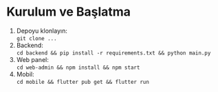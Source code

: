 # Kurulum ve Başlatma
1. Depoyu klonlayın:  
   `git clone ...`
2. Backend:  
   `cd backend && pip install -r requirements.txt && python main.py`
3. Web panel:  
   `cd web-admin && npm install && npm start`
4. Mobil:  
   `cd mobile && flutter pub get && flutter run`
